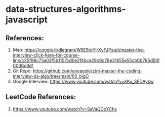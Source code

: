 # data-structures-algorithms-javascript

## References:

1. Map: https://coggle.it/diagram/W5E5tqYlrXvFJPsq/t/master-the-interview-click-here-for-course-link/c25f98c73a03f5b1107cd0e2f4bce29c9d78e31655e55cb0b785d56f0036c9d1
2. Git Repo: https://github.com/aneagoie/ztm-master-the-coding-interview-ds-algo/tree/main/00_bigO
3. Google Interview: https://www.youtube.com/watch?v=XKu_SEDAykw



## LeetCode References:

1. https://www.youtube.com/watch?v=SsVaQCoYChs
